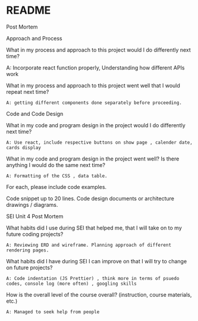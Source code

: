 # README

Post Mortem


Approach and Process

What in my process and approach to this project would I do differently next time?

A: Incorporate react function properly, Understanding how different APIs work


What in my process and approach to this project went well that I would repeat next time?

	A: getting different components done separately before proceeding. 



Code and Code Design


What in my code and program design in the project would I do differently next time?


	A: Use react, include respective buttons on show page , calender date, cards display


What in my code and program design in the project went well? Is there anything I would do the same next time?


	A: Formatting of the CSS , data table. 



For each, please include code examples.

Code snippet up to 20 lines.
Code design documents or architecture drawings / diagrams.





SEI Unit 4 Post Mortem

What habits did I use during SEI that helped me, that I will take on to my future coding projects?

	A: Reviewing ERD and wireframe. Planning approach of different rendering pages.



What habits did I have during SEI I can improve on that I will try to change on future projects?

	A: Code indentation (JS Prettier) , think more in terms of psuedo codes, console log (more often) , googling skills


How is the overall level of the course overall? (instruction, course materials, etc.)

	A: Managed to seek help from people